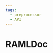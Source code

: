 ```yaml
---
tags:
  - preprocessor
  - API
---
```


# RAMLDoc

<include repo_url="https://github.com/foliant-docs/foliantcontrib.ramldoc.git" path="README.md" sethead="2" nohead="true"></include>
